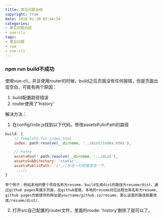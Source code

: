 ```yaml
---
title: 常见问题总结
copyright: true
date: 2018-01-10 02:44:54
categories:
- 常见问题总结
- vue-cli
tags:
- 常见问题
- vue
- vue-cli
---
```


### npm run build不成功

使用vue-cli，并且使用router的时候，build之后页面没有任何报错，但是页面出现空白，可能有两个原因：

1. build配置路径错误
2. router使用了‘history’

<!--more-->

解决方法：
1. 在config/inde.js找到以下代码，修改assetsPulicPath的路径
~~~js
build: {
    // Template for index.html
    index: path.resolve(__dirname, '../dist/index.html'),

    // Paths
    assetsRoot: path.resolve(__dirname, '../dist'),
    assetsSubDirectory: 'static',
    assetsPublicPath: '/',//在这一行把路径改一下，
     ...//
}
~~~
    举个例子：例如本地的整个项目名称为resume，build生成dist的路径为resume/dist，通过github pages来展示页面，在github里面，本地的resume对应远程仓库名称为resume，github pages页面提供的网址是yourname/github.io/resume，那么这里的路径就要改成/resume/dist/.
2. 打开src自己配置的router文件，里面的mode: 'history'删除了就可以了。